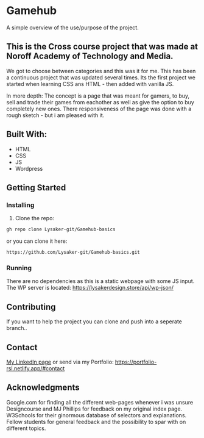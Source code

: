 # Gamehub 

A simple overview of the use/purpose of the project.

## This is the Cross course project that was made at Noroff Academy of Technology and Media.
We got to choose between categories and this was it for me. This has been a continuous project that was updated several times. 
Its the first project we started when learning CSS ans HTML - then added with vanilla JS. 

In more depth: 
  The concept is a page that was meant for gamers, to buy, sell and trade their games from eachother as well as give the option to buy completely new ones. 
  There responsiveness of the page was done with a rough sketch - but i am pleased with it. 
  

## Built With:

- HTML
- CSS
- JS
- Wordpress

## Getting Started

### Installing

1. Clone the repo:

```bash
gh repo clone Lysaker-git/Gamehub-basics
```
or you can clone it here: 
```bash
https://github.com/Lysaker-git/Gamehub-basics.git
```

### Running

There are no dependencies as this is a static webpage with some JS input. 
The WP server is located: 
https://lysakerdesign.store/api/wp-json/

## Contributing

If you want to help the project you can clone and push into a seperate branch.. 

## Contact

[My LinkedIn page](https://www.linkedin.com/in/robin-lysaker-36295517b/)
or send via my Portfolio: 
https://portfolio-rsl.netlify.app/#contact

## Acknowledgments

Google.com for finding all the different web-pages
whenever i was unsure
Designcourse and MJ Phillips for feedback on my original
index page.
W3Schools for their ginormous database of selectors and
explanations.
Fellow students for general feedback and the possibility to
spar with on different topics.
